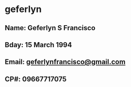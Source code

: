 # geferlyn
## Name: Geferlyn S Francisco
## Bday: 15 March 1994
## Email: geferlynfrancisco@gmail.com
## CP#: 09667717075